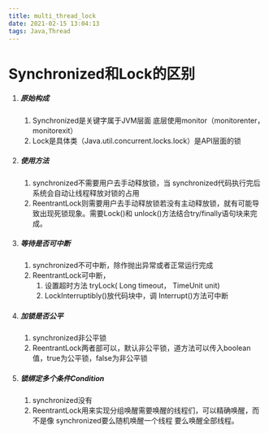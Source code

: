 ```yaml
---
title: multi_thread_lock
date: 2021-02-15 13:04:13
tags: Java,Thread
---
```


# Synchronized和Lock的区别

1. ##### 原始构成

   1. Synchronized是关键字属于JVM层面 底层使用monitor（monitorenter，monitorexit）
   2. Lock是具体类（Java.util.concurrent.locks.lock）是API层面的锁

2. ##### 使用方法

   1. synchronized不需要用户去手动释放锁，当 synchronized代码执行完后系统会自动让线程释放对锁的占用
   2. ReentrantLock则需要用户去手动释放锁若没有主动释放锁，就有可能导致出现死锁现象。需要Lock()和 unlock()方法结合try/finally语句块来完成。

3. ##### 等待是否可中断

   1. synchronized不可中断，除作抛出异常或者正常运行完成
   2. ReentrantLock可中断，
      1. 设置超时方法 tryLock( Long timeout， TimeUnit unit)
      2. LockInterruptibly()放代码块中，调 Interrupt()方法可中断

4. ##### 加锁是否公平

   1. synchronized非公平锁
   2. ReentrantLock两者部可以，默认非公平锁，道方法可以传入boolean值，true为公平锁，false为非公平锁

5. ##### 锁绑定多个条件Condition

   1. synchronized没有
   2. ReentrantLock用来实现分组唤醒需要唤醒的线程们，可以精确唤醒，而不是像 synchronized要么随机唤醒一个线程 要么唤醒全部线程。

   



